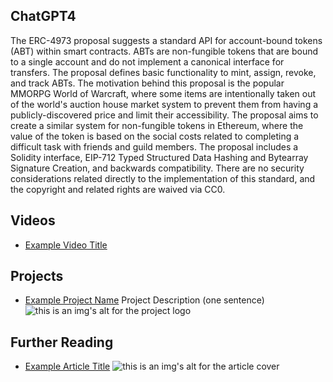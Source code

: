 ## ChatGPT4

The ERC-4973 proposal suggests a standard API for account-bound tokens (ABT) within smart contracts. ABTs are non-fungible tokens that are bound to a single account and do not implement a canonical interface for transfers. The proposal defines basic functionality to mint, assign, revoke, and track ABTs. The motivation behind this proposal is the popular MMORPG World of Warcraft, where some items are intentionally taken out of the world's auction house market system to prevent them from having a publicly-discovered price and limit their accessibility. The proposal aims to create a similar system for non-fungible tokens in Ethereum, where the value of the token is based on the social costs related to completing a difficult task with friends and guild members. The proposal includes a Solidity interface, EIP-712 Typed Structured Data Hashing and Bytearray Signature Creation, and backwards compatibility. There are no security considerations related directly to the implementation of this standard, and the copyright and related rights are waived via CC0.

## Videos

- [Example Video Title](https://www.youtube.com/watch?v=TDGq4aeevgY)

## Projects

- [Example Project Name](https://xxxx.xxx/xxxxx) Project Description (one sentence) ![this is an img's alt for the project logo](https://xxxx.xxx/project-logo.xxx)

## Further Reading

- [Example Article Title](https://xxxx.xxx/xxxxx) ![this is an img's alt for the article cover](https://xxxx.xxx/article-cover.xxx)
